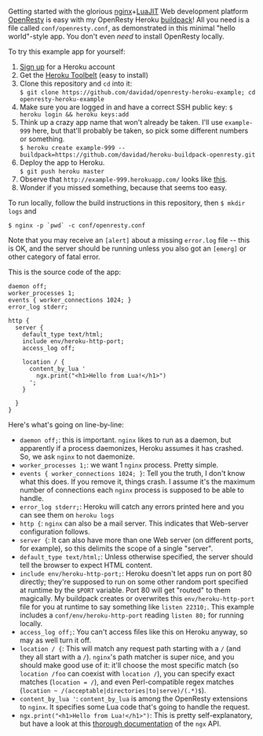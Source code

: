 Getting started with the glorious [nginx](http://nginx.org)+[LuaJIT](http://luajit.org) Web development platform [OpenResty](http://openresty.org) is easy with my OpenResty Heroku [buildpack](https://github.com/davidad/heroku-buildpack-openresty)! All you need is a file called `conf/openresty.conf`, as demonstrated in this minimal "hello world"-style app. You don't even _need_ to install OpenResty locally.

To try this example app for yourself:
  1. [Sign up](https://signup.heroku.com/signup/dc) for a Heroku account
  2. Get the [Heroku Toolbelt](https://toolbelt.heroku.com/) (easy to install)
  3. Clone this repository and `cd` into it:<br>
     `$ git clone https://github.com/davidad/openresty-heroku-example; cd openresty-heroku-example`
  4. Make sure you are logged in and have a correct SSH public key:
     `$ heroku login && heroku keys:add`
  5. Think up a crazy app name that won't already be taken. I'll use `example-999` here, but that'll probably be taken, so pick some different numbers or something.<br>
     `$ heroku create example-999 --buildpack=https://github.com/davidad/heroku-buildpack-openresty.git`
  6. Deploy the app to Heroku.<br>
     `$ git push heroku master`
  7. Observe that `http://example-999.herokuapp.com/` looks like [this](http://openresty-heroku-example.herokuapp.com/).
  8. Wonder if you missed something, because that seems too easy.

To run locally, follow the build instructions in this repository, then `$ mkdir logs` and

    $ nginx -p `pwd` -c conf/openresty.conf

Note that you may receive an `[alert]` about a missing `error.log` file -- this is OK, and the server should be running unless you also got an `[emerg]` or other category of fatal error.

This is the source code of the app:
```
daemon off;
worker_processes 1;
events { worker_connections 1024; }
error_log stderr;

http {
  server {
    default_type text/html;
    include env/heroku-http-port;
    access_log off;

    location / {
      content_by_lua '
        ngx.print("<h1>Hello from Lua!</h1>")
      ';
    }

  }
}
```

Here's what's going on line-by-line:
* `daemon off;`: this is important. `nginx` likes to run as a daemon, but apparently if a process daemonizes, Heroku assumes it has crashed. So, we ask `nginx` to not daemonize.
* `worker_processes 1;`: we want 1 `nginx` process. Pretty simple.
* `events { worker_connections 1024; }`: Tell you the truth, I don't know what this does. If you remove it, things crash. I assume it's the maximum number of connections each `nginx` process is supposed to be able to handle.
* `error_log stderr;`: Heroku will catch any errors printed here and you can see them on `heroku logs`
* `http {`: `nginx` can also be a mail server. This indicates that Web-server configuration follows.
* `server {`: It can also have more than one Web server (on different ports, for example), so this delimits the scope of a single "server".
* `default_type text/html;`: Unless otherwise specified, the server should tell the browser to expect HTML content.
* `include env/heroku-http-port;`: Heroku doesn't let apps run on port 80 directly; they're supposed to run on some other random port specified at runtime by the `$PORT` variable. Port 80 will get "routed" to them magically. My buildpack creates or overwrites this `env/heroku-http-port` file for you at runtime to say something like `listen 22310;`. This example includes a `conf/env/heroku-http-port` reading `listen 80;` for running locally.
* `access_log off;`: You can't access files like this on Heroku anyway, so may as well turn it off.
* `location / {`: This will match any request path starting with a `/` (and they all start with a `/`). `nginx`'s path matcher is super nice, and you should make good use of it: it'll choose the most specific match (so `location /foo` can coexist with `location /`), you can specify exact matches (`location = /`), and even Perl-compatible regex matches (`location ~ /(acceptable|directories|to|serve)/(.*)$`).
* `content_by_lua '`: `content_by_lua` is among the OpenResty extensions to `nginx`. It specifies some Lua code that's going to handle the request.
* `ngx.print("<h1>Hello from Lua!</h1>")`: This is pretty self-explanatory, but have a look at this [thorough documentation](http://wiki.nginx.org/HttpLuaModule) of the `ngx` API.
